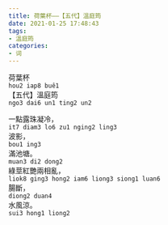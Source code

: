 ```yaml
---
title: 荷葉杯——【五代】溫庭筠  
date: 2021-01-25 17:48:43  
tags:  
- 溫庭筠  
categories:  
- 词  
---
```

荷葉杯  
`hou2 iap8 buê1`  
【五代】溫庭筠  
`ngo3 dai6 un1 ting2 un2`  

一點露珠凝冷，  
`it7 diam3 lo6 zu1 nging2 ling3`  
波影，  
`bou1 ing3`  
滿池塘。  
`muan3 di2 dong2`  
綠莖紅艷兩相亂，  
`liok8 ging3 hong2 iam6 liong3 siong1 luan6`  
腸斷，  
`diong2 duan4`  
水風涼。  
`sui3 hong1 liong2`  
